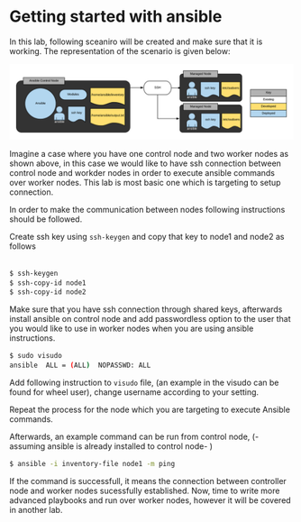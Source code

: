 # Getting started with ansible

In this lab, following sceaniro will be created and make sure that it is working. The representation of the scenario is given below: 


![Figure1](figures/001-lab1_getting_started.png)


Imagine a case where you have one control node and two worker nodes as shown above, in this case we would like to have ssh connection between control node and workder nodes in order to execute ansible commands over worker nodes. This lab is most basic one which is targeting to setup connection. 

In order to make the communication between nodes following instructions should be followed. 

Create ssh key using `ssh-keygen` and copy that key to node1 and node2 as follows

```bash 

$ ssh-keygen
$ ssh-copy-id node1 
$ ssh-copy-id node2 

```

Make sure that you have ssh connection through shared keys, afterwards install ansible on control node and add passwordless option to the user that you would like to use in worker nodes when you are using ansible instructions.

```bash 
$ sudo visudo 
ansible  ALL = (ALL)  NOPASSWD: ALL
```
Add following instruction to `visudo` file, (an example in the visudo can be found for wheel user), change username according to your setting. 

Repeat the process for the node which you are targeting to execute Ansible commands. 

Afterwards, an example command can be run from control node, (- assuming ansible is already installed to control node- )

```bash
$ ansible -i inventory-file node1 -m ping 
```

If the command is successfull, it means the connection between controller node and worker nodes sucessfully established. Now, time to write more advanced playbooks and run over worker nodes, however it will be covered in another lab. 


